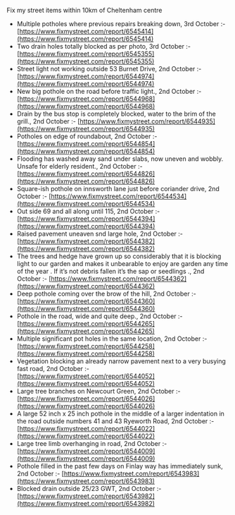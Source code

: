 Fix my street items within 10km of Cheltenham centre

<!-- fix_marker starts -->

- Multiple potholes where previous repairs breaking down, 3rd October :- [https://www.fixmystreet.com/report/6545414](https://www.fixmystreet.com/report/6545414)
- Two drain holes totally blocked as per photo, 3rd October :- [https://www.fixmystreet.com/report/6545355](https://www.fixmystreet.com/report/6545355)
- Street light not working outside 53 Burnet Drive, 2nd October :- [https://www.fixmystreet.com/report/6544974](https://www.fixmystreet.com/report/6544974)
- New big pothole on the road before traffic light., 2nd October :- [https://www.fixmystreet.com/report/6544968](https://www.fixmystreet.com/report/6544968)
- Drain by the bus stop is completely blocked, water to the brim of the grill., 2nd October :- [https://www.fixmystreet.com/report/6544935](https://www.fixmystreet.com/report/6544935)
- Potholes on edge of roundabout, 2nd October :- [https://www.fixmystreet.com/report/6544854](https://www.fixmystreet.com/report/6544854)
- Flooding has washed away sand under slabs, now uneven and wobbly. Unsafe for elderly resident., 2nd October :- [https://www.fixmystreet.com/report/6544826](https://www.fixmystreet.com/report/6544826)
- Square-ish pothole on innsworth lane just before coriander drive, 2nd October :- [https://www.fixmystreet.com/report/6544534](https://www.fixmystreet.com/report/6544534)
- Out side 69 and all along until 115, 2nd October :- [https://www.fixmystreet.com/report/6544394](https://www.fixmystreet.com/report/6544394)
- Raised pavement uneaven snd large hole, 2nd October :- [https://www.fixmystreet.com/report/6544382](https://www.fixmystreet.com/report/6544382)
- The trees and hedge have grown up so considerably that it is blocking light to our garden and makes it unbearable to enjoy are garden any time of the year . If it’s not debris fallen it’s the sap or seedlings ., 2nd October :- [https://www.fixmystreet.com/report/6544362](https://www.fixmystreet.com/report/6544362)
- Deep pothole coming over the brow of the hill, 2nd October :- [https://www.fixmystreet.com/report/6544360](https://www.fixmystreet.com/report/6544360)
- Pothole in the road, wide and quite deep., 2nd October :- [https://www.fixmystreet.com/report/6544265](https://www.fixmystreet.com/report/6544265)
- Multiple significant pot holes in the same location, 2nd October :- [https://www.fixmystreet.com/report/6544258](https://www.fixmystreet.com/report/6544258)
- Vegetation blocking an already narrow pavement next to a very busying fast road, 2nd October :- [https://www.fixmystreet.com/report/6544052](https://www.fixmystreet.com/report/6544052)
- Large tree branches on Newcourt Green, 2nd October :- [https://www.fixmystreet.com/report/6544026](https://www.fixmystreet.com/report/6544026)
- A large 52 inch x 25 inch pothole in the middle of a larger indentation in the road outside numbers 41 and 43 Ryeworth Road, 2nd October :- [https://www.fixmystreet.com/report/6544022](https://www.fixmystreet.com/report/6544022)
- Large tree limb overhanging in road, 2nd October :- [https://www.fixmystreet.com/report/6544009](https://www.fixmystreet.com/report/6544009)
- Pothole filled in the past few days on Finlay way has immediately sunk, 2nd October :- [https://www.fixmystreet.com/report/6543983](https://www.fixmystreet.com/report/6543983)
- Blocked drain outside 25/23 GWT, 2nd October :- [https://www.fixmystreet.com/report/6543982](https://www.fixmystreet.com/report/6543982)

<!-- fix_marker ends -->